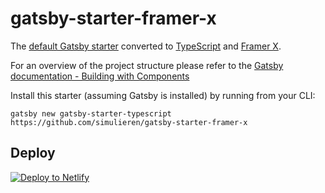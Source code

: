# gatsby-starter-framer-x

The [default Gatsby starter](https://github.com/gatsbyjs/gatsby-starter-default) converted to [TypeScript](https://www.typescriptlang.org/) and [Framer X](https://www.framer.com).

For an overview of the project structure please refer to the [Gatsby documentation - Building with Components](https://www.gatsbyjs.org/docs/building-with-components/)

Install this starter (assuming Gatsby is installed) by running from your CLI:
```
gatsby new gatsby-starter-typescript https://github.com/simulieren/gatsby-starter-framer-x
```

## Deploy

[![Deploy to Netlify](https://www.netlify.com/img/deploy/button.svg)](https://app.netlify.com/start/deploy?repository=https://github.com/simulieren/gatsby-starter-framer-x)
